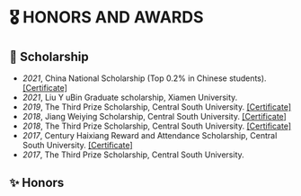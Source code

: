 # 🎖 HONORS AND AWARDS
## 🏅 Scholarship
- *2021*, China National Scholarship (Top 0.2% in Chinese students). [\[Certificate\]](https://drive.google.com/file/d/1kqxGSojIxLLWrJYBdyEIA80-l-i0UgZf/view?usp=sharing)
- *2021*, Liu Y uBin Graduate scholarship, Xiamen University.
- *2019*, The Third Prize Scholarship, Central South University. [\[Certificate\]](https://drive.google.com/file/d/1Ns4xP9cBLYg0IPLGyh9T-fDv3q8gPnVA/view?usp=sharing)
- *2018*, Jiang Weiying Scholarship,  Central South University. [\[Certificate\]](https://drive.google.com/file/d/1EXF38Oh8dXJtSLqd5d0T7Fb1AFACCf3T/view?usp=sharing)
- *2018*, The Third Prize Scholarship, Central South University. [\[Certificate\]](https://drive.google.com/file/d/130Jj8P25RdNmdUwyGWpam0MBuPZmQ3XW/view?usp=sharing)
- *2017*, Century Haixiang Reward and Attendance Scholarship, Central South University. [\[Certificate\]](https://drive.google.com/file/d/1P8ynbpBdIutNSAjuxotkIMmKdr3OqcOS/view?usp=sharing)
- *2017*, The Third Prize Scholarship, Central South University.

## ✨ Honors
